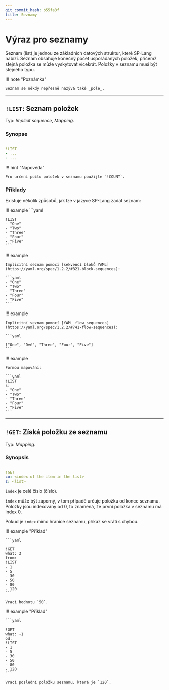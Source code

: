 ```yaml
---
git_commit_hash: b55fa3f
title: Seznamy
---
```


# Výraz pro seznamy


Seznam (list) je jednou ze základních datových struktur, které SP-Lang nabízí.
Seznam obsahuje konečný počet uspořádaných položek, přičemž stejná položka se může vyskytovat vícekrát.
Položky v seznamu musí být stejného typu.

!!! note "Poznámka"

	Seznam se někdy nepřesně nazývá také _pole_.


--- 

## `!LIST`: Seznam položek 

Typ:  _Implicit sequence_, _Mapping_.

### Synopse

```yaml

!LIST
- ...
- ...
```
!!! hint "Nápověda"

	Pro určení počtu položek v seznamu použijte `!COUNT`.


### Příklady

Existuje několik způsobů, jak lze v jazyce SP-Lang zadat seznam:

!!! example
	```yaml

	!LIST
	- "One"
	- "Two"
	- "Three"
	- "Four"
	- "Five"
	```

!!! example

	Implicitní seznam pomocí [sekvencí bloků YAML](https://yaml.org/spec/1.2.2/#821-block-sequences):

	```yaml
	- "One"
	- "Two"
	- "Three"
	- "Four"
	- "Five"
	```

!!! example

	Implicitní seznam pomocí [YAML flow sequences](https://yaml.org/spec/1.2.2/#741-flow-sequences):

	```yaml

	["One", "Dvě", "Three", "Four", "Five"]
	```

!!! example

	Formou mapování:

	```yaml
	!LIST
	s:
	- "One"
	- "Two"
	- "Three"
	- "Four"
	- "Five"
	```

--- 

## `!GET`: Získá položku ze seznamu 

Typ: _Mapping_.


### Synopsis

```yaml

!GET
co: <index of the item in the list>
z: <list>
```

`index` je celé číslo (číslo).

`index` může být záporný, v tom případě určuje položku od konce seznamu.
Položky jsou indexovány od 0, to znamená, že první položka v seznamu má index 0.

Pokud je `index` mimo hranice seznamu, příkaz se vrátí s chybou.


!!! example "Příklad"

	```yaml

	!GET
	what: 3
	from:
	!LIST
	- 1
	- 5
	- 30
	- 50
	- 80
	- 120
	```

	Vrací hodnotu `50`.

!!! example "Příklad"

	```yaml

	!GET
	what: -1
	od:
	!LIST
	- 1
	- 5
	- 30
	- 50
	- 80
	- 120
	```

	Vrací poslední položku seznamu, která je `120`.


